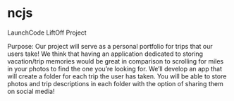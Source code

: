 # ncjs
LaunchCode LiftOff Project

Purpose: 
Our project will serve as a personal portfolio for trips that our users take!  We think that having an application dedicated to storing vacation/trip memories would be great in comparison to scrolling for miles in your   photos to find the one you’re looking for.  We’ll develop an app that will create a folder for each trip the user has taken.  You will be able to store photos and trip descriptions in each folder with the option of sharing them on social media! 
